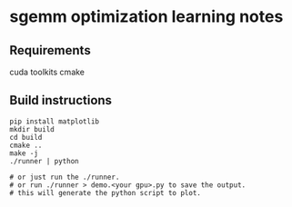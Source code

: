 # sgemm optimization learning notes

## Requirements
cuda toolkits
cmake

## Build instructions 

```shell
pip install matplotlib
mkdir build
cd build
cmake ..
make -j
./runner | python

# or just run the ./runner.
# or run ./runner > demo.<your gpu>.py to save the output.
# this will generate the python script to plot.
```